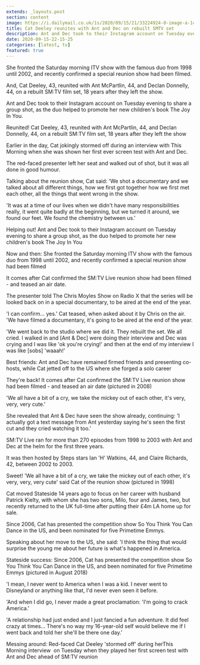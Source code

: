 ```yaml
---
extends: _layouts.post
section: content
image: https://i.dailymail.co.uk/1s/2020/09/15/21/33224924-0-image-a-14_1600201827138.jpg 
title: Cat Deeley reunites with Ant and Dec on rebuilt SMTV set 
description: Ant and Dec took to their Instagram account on Tuesday evening to share a group shot with Cat on a revived SMTV film set 
date: 2020-09-15-22-15-25 
categories: [latest, tv] 
featured: true 
--- 
```

She fronted the Saturday morning ITV show with the famous duo from 1998 until 2002, and recently confirmed a special reunion show had been filmed.

And, Cat Deeley, 43, reunited with Ant McPartlin, 44, and Declan Donnelly, 44, on a rebuilt SM:TV film set, 18 years after they left the show.

Ant and Dec took to their Instagram account on Tuesday evening to share a group shot, as the duo helped to promote her new children's book The Joy In You.

Reunited! Cat Deeley, 43, reunited with Ant McPartlin, 44, and Declan Donnelly, 44, on a rebuilt SM:TV film set, 18 years after they left the show



Earlier in the day, Cat jokingly stormed off during an interview with This Morning when she was shown her first ever screen test with Ant and Dec. 

The red-faced presenter left her seat and walked out of shot, but it was all done in good humour.    

Talking about the reunion show, Cat said: 'We shot a documentary and we talked about all different things, how we first got together how we first met each other, all the things that went wrong in the show.  

'It was at a time of our lives when we didn't have many responsibilities really, it went quite badly at the beginning, but we turned it around, we found our feet. We found the chemistry between us.' 

Helping out! Ant and Dec took to their Instagram account on Tuesday evening to share a group shot, as the duo helped to promote her new children's book The Joy In You

Now and then: She fronted the Saturday morning ITV show with the famous duo from 1998 until 2002, and recently confirmed a special reunion show had been filmed

It comes after Cat confirmed the SM:TV Live reunion show had been filmed - and teased an air date.

The presenter told The Chris Moyles Show on Radio X that the series will be looked back on in a special documentary, to be aired at the end of the year.

'I can confirm… yes.' Cat teased, when asked about it by Chris on the air. 'We have filmed a documentary, it's going to be aired at the end of the year.

'We went back to the studio where we did it. They rebuilt the set. We all cried. I walked in and [Ant & Dec] were doing their interview and Dec was crying and I was like 'ok you're crying!' and then at the end of my interview I was like [sobs] 'waaah!'

Best friends: Ant and Dec have remained firmed friends and presenting co-hosts, while Cat jetted off to the US where she forged a solo career

They're back! It comes after Cat confirmed the SM:TV Live reunion show had been filmed - and teased an air date (pictured in 2008) 

'We all have a bit of a cry, we take the mickey out of each other, it's very, very, very cute.'

She revealed that Ant & Dec have seen the show already, continuing: 'I actually got a text message from Ant yesterday saying he's seen the first cut and they cried watching it too.' 

SM:TV Live ran for more than 270 episodes from 1998 to 2003 with Ant and Dec at the helm for the first three years.

It was then hosted by Steps stars Ian 'H' Watkins, 44, and Claire Richards, 42, between 2002 to 2003. 

Sweet! 'We all have a bit of a cry, we take the mickey out of each other, it's very, very, very cute' said Cat of the reunion show (pictured in 1998)  

Cat moved Stateside 14 years ago to focus on her career with husband Patrick Kielty, with whom she has two sons, Milo, four and James, two, but recently returned to the UK full-time after putting their £4m LA home up for sale.  

Since 2006, Cat has presented the competition show So You Think You Can Dance in the US, and been nominated for five Primetime Emmys.  

Speaking about her move to the US, she said: 'I think the thing that would surprise the young me about her future is what's happened in America.

Stateside success: Since 2006, Cat has presented the competition show So You Think You Can Dance in the US, and been nominated for five Primetime Emmys (pictured in August 2018) 

'I mean, I never went to America when I was a kid. I never went to Disneyland or anything like that, I'd never even seen it before.

'And when I did go, I never made a great proclamation: 'I'm going to crack America.'

'A relationship had just ended and I just fancied a fun adventure. It did feel crazy at times... There's no way my 16-year-old self would believe me if I went back and told her she'll be there one day.'

Messing around: Red-faced Cat Deeley 'stormed off' during herThis Morning interview  on Tuesday when they played her first screen test with Ant and Dec ahead of SM:TV reunion 

